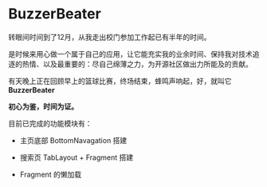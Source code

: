 # BuzzerBeater

转眼间时间到了12月，从我走出校门参加工作起已有半年的时间。

是时候来用心做一个属于自己的应用，让它能充实我的业余时间、保持我对技术追逐的热情、以及最重要的：尽自己绵薄之力，为开源社区做出力所能及的贡献。

有天晚上正在回顾早上的篮球比赛，终场结束，蜂鸣声响起，好，就叫它 **BuzzerBeater**

**初心为鉴，时间为证。**

目前已完成的功能模块有：

 - 主页底部 BottomNavagation 搭建

 - 搜索页 TabLayout + Fragment 搭建

 - Fragment 的懒加载

